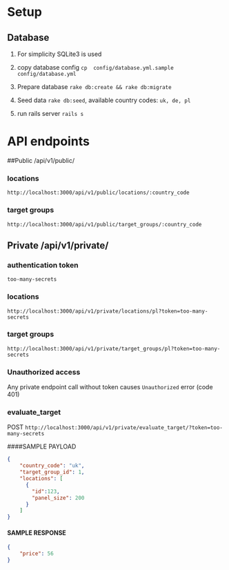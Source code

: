 
# Setup

## Database

1. For simplicity SQLite3 is used

2. copy database config ```cp  config/database.yml.sample config/database.yml```

3. Prepare database ```rake db:create && rake db:migrate```

4. Seed data ```rake db:seed```, available country codes: `uk, de, pl`

5. run rails server ```rails s```

# API endpoints

##Public /api/v1/public/

### locations

`http://localhost:3000/api/v1/public/locations/:country_code`

### target groups

`http://localhost:3000/api/v1/public/target_groups/:country_code`

## Private /api/v1/private/

### authentication token

`too-many-secrets`

### locations

`http://localhost:3000/api/v1/private/locations/pl?token=too-many-secrets`

### target groups

`http://localhost:3000/api/v1/private/target_groups/pl?token=too-many-secrets`

### Unauthorized access

Any private endpoint call without token causes `Unauthorized` error (code 401)

### evaluate_target

POST `http://localhost:3000/api/v1/private/evaluate_target/?token=too-many-secrets`

####SAMPLE PAYLOAD

```JSON
{
    "country_code": "uk",
    "target_group_id": 1,
    "locations": [
      {
        "id":123,
        "panel_size": 200
      }
    ]
}
```

#### SAMPLE RESPONSE

```JSON
{
    "price": 56
}
```
